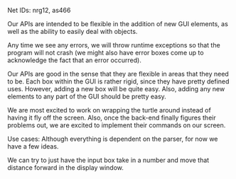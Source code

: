 Net IDs: nrg12, as466

Our APIs are intended to be flexible in the addition of new GUI elements, as well as the ability to easily deal with objects.

Any time we see any errors, we will throw runtime exceptions so that the program will not crash (we might also have error boxes come up to acknowledge the fact that an error occurred).

Our APIs are good in the sense that they are flexible in areas that they need to be.  Each box within the GUI is rather rigid, since they have pretty defined uses.  However, adding a new box will be quite easy.  Also, adding any new elements to any part of the GUI should be pretty easy.

We are most excited to work on wrapping the turtle around instead of having it fly off the screen.  Also, once the back-end finally figures their problems out, we are excited to implement their commands on our screen.

Use cases:
Although everything is dependent on the parser, for now we have a few ideas.

We can try to just have the input box take in a number and move that distance forward in the display window.  